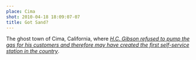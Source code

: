 ```yaml
---
place: Cima
shot: 2010-04-18 18:09:07-07
title: Got Sand?
---
```


The ghost town of Cima, California, where [_H.C. Gibson refused to pump the gas for his customers and therefore may have created the first self-service station in the country_](https://en.wikipedia.org/wiki/Cima,_California).
